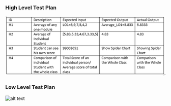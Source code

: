 ### High Level Test Plan

![alt text](https://github.com/99003655/AppliedSDLC_C4/blob/main/High%20Level%20Test%20Plan.png)


### Low Level Test Plan

![alt text]()
